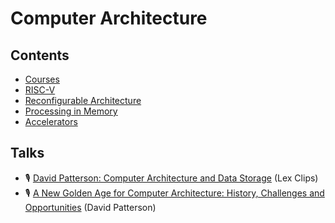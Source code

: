 # Computer Architecture

## Contents

- [Courses](courses.md)
- [RISC-V](riscv.md)
- [Reconfigurable Architecture](reconfigurable-architecture.md)
- [Processing in Memory](processing-in-memory.md)
- [Accelerators](accelerators.md)

## Talks

- 🎙️ [David Patterson: Computer Architecture and Data Storage](https://www.youtube.com/watch?v=naed4C4hfAg) (Lex Clips)
- 🎙️ [A New Golden Age for Computer Architecture: History, Challenges and Opportunities](https://www.youtube.com/watch?v=kFT54hO1X8M) (David Patterson)
